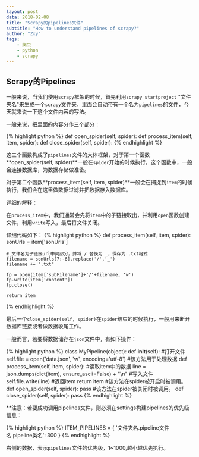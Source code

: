 ```yaml
---
layout: post
data: 2018-02-08
title: "Scrapy的pipelines文件"
subtitle: "How to understand pipelines of scrapy?"
author: "Zxy"
tags:
    - 爬虫
    - python
    - scrapy
---
```

## Scrapy的Pipelines
一般来说，当我们使用`scrapy`框架的时候，首先利用`scrapy startproject` "文件夹名"来生成一个`scrapy`文件夹，里面会自动带有一个名为`pipelines`的文件，今天就来说一下这个文件内容的写法。

一般来说，把里面的内容分作三个部分：

{% highlight python %}
def open_spider(self, spider):
def process_item(self, item, spider):
def close_spider(self, spider):
{% endhighlight %}

这三个函数构成了`pipelines`文件的大体框架，对于第一个函数**open_spider(self, spider)**一般在`spider`开始的时候执行，这个函数中，一般会连接数据库，为数据存储做准备。

对于第二个函数**process_item(self, item, spider)**一般会在捕捉到`item`的时候执行，我们会在这里做数据过滤并把数据存入数据库。

详细的解释：

在`process_item`中，我们通常会先将`item`中的子链接取出，并利用`open`函数创建文件，利用`write`写入，最后将文件关闭。

详细代码如下：
{% highlight python %}
def process_item(self, item, spider):
    sonUrls = item['sonUrls']

    # 文件名为子链接url中间部分，并将 / 替换为 _，保存为 .txt格式
    filename = sonUrls[7:-6].replace('/','_')
    filename += ".txt"

    fp = open(item['subFilename']+'/'+filename, 'w')
    fp.write(item['content'])
    fp.close()

    return item
{% endhighlight %}

最后一个`close_spider(self, spider)`在`spider`结束的时候执行，一般用来断开数据库链接或者做数据收尾工作。

一般而言，若要将数据储存在`json`文件中，有如下操作：

{% highlight python %}
class MyPipeline(object):
    def __init__(self):
        #打开文件
        self.file = open('data.json', 'w', encoding='utf-8')
    #该方法用于处理数据
    def process_item(self, item, spider):
        #读取item中的数据
        line = json.dumps(dict(item), ensure_ascii=False) + "\n"
        #写入文件
        self.file.write(line)
        #返回item
        return item
    #该方法在spider被开启时被调用。
    def open_spider(self, spider):
        pass
    #该方法在spider被关闭时被调用。
    def close_spider(self, spider):
        pass
{% endhighlight %}

**注意：若要成功调用pipelines文件，则必须在settings构建pipelines的优先级信息：

{% highlight python %}
ITEM_PIPELINES = {
	'文件夹名.pipeline文件名.pipeline类名': 300
}
{% endhighlight %}

右侧的数据，表示`pipelines`文件的优先级，1~1000,越小越优先执行。